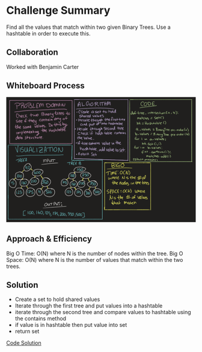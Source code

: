 # Challenge Summary
<!-- Description of the challenge -->
Find all the values that match within two given Binary Trees. Use a hashtable in order to execute this.

## Collaboration

Worked with Benjamin Carter

## Whiteboard Process
<!-- Embedded whiteboard image -->
![Whiteboard](CodeChallenge32.png)

## Approach & Efficiency
<!-- What approach did you take? Why? What is the Big O space/time for this approach? -->
Big O Time: O(N) where N is the number of nodes within the tree.
Big O Space: O(N) where N is the number of values that match within the two trees.

## Solution
<!-- Show how to run your code, and examples of it in action -->
* Create a set to hold shared values
* Iterate through the first tree and put values into a hashtable
* iterate through the second tree and compare values to hashtable using the contains method
* if value is in hashtable then put value into set
* return set

[Code Solution](../../code_challenge/tree_intersection.py)

